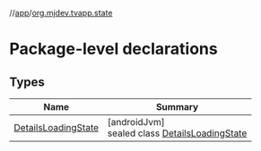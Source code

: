 //[app](../../index.md)/[org.mjdev.tvapp.state](index.md)

# Package-level declarations

## Types

| Name | Summary |
|---|---|
| [DetailsLoadingState](-details-loading-state/index.md) | [androidJvm]<br>sealed class [DetailsLoadingState](-details-loading-state/index.md) |
